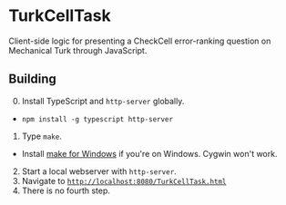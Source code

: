 TurkCellTask
============

Client-side logic for presenting a CheckCell error-ranking question on Mechanical Turk through JavaScript.

Building
--------

0. Install TypeScript and `http-server` globally.
  * `npm install -g typescript http-server`
1. Type `make`.
  * Install [make for Windows](http://gnuwin32.sourceforge.net/packages/make.htm) if you're on Windows. Cygwin won't work.
2. Start a local webserver with `http-server`.
3. Navigate to [`http://localhost:8080/TurkCellTask.html`](http://localhost:8080/TurkCellTask.html)
4. There is no fourth step.

